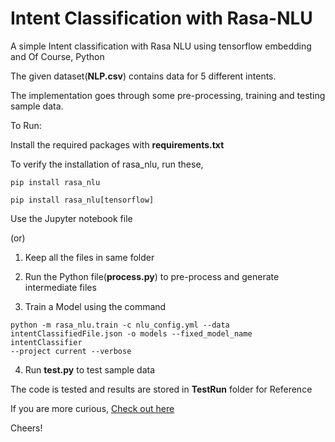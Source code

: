 # Intent Classification with Rasa-NLU
A simple Intent classification with Rasa NLU using tensorflow embedding and Of Course, Python

The given dataset(<b>NLP.csv</b>) contains data for 5 different intents.

The implementation goes through some pre-processing, training and testing sample data.

To Run:

Install the required packages with <b>requirements.txt</b>

To verify the installation of rasa_nlu, run these,

  <code>pip install rasa_nlu</code>

  <code>pip install rasa_nlu[tensorflow]</code>

Use the Jupyter notebook file

(or)

1. Keep all the files in same folder

2. Run the Python file(<b>process.py</b>) to pre-process and generate intermediate files

3. Train a Model using the command

<code>python -m rasa_nlu.train -c nlu_config.yml --data intentClassifiedFile.json -o models --fixed_model_name intentClassifier --project current --verbose</code>

4. Run <b>test.py</b> to test sample data

The code is tested and results are stored in <b>TestRun</b> folder for Reference

If you are more curious, <a href="https://rasa.com" target="_blank">Check out here</a>

Cheers!
